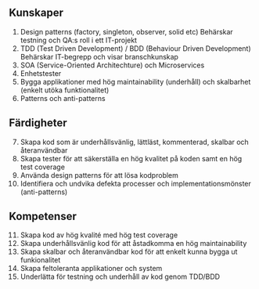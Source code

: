 ## Kunskaper
1.	Design patterns (factory, singleton, observer, solid etc)  Behärskar testning och QA:s roll i ett IT-projekt 
2.	TDD (Test Driven Development) / BDD (Behaviour Driven Development) Behärskar IT-begrepp och visar branschkunskap 
3.	SOA (Service-Oriented Architechture) och Microservices
4.	Enhetstester
5.	Bygga applikationer med hög maintainability (underhåll) och skalbarhet (enkelt utöka funktionalitet)
6.	Patterns och anti-patterns

## Färdigheter
7.	Skapa kod som är underhållsvänlig, lättläst, kommenterad, skalbar och återanvändbar  
8.	Skapa tester för att säkerställa en hög kvalitet på koden samt en hög test coverage 
9.	Använda design patterns för att lösa kodproblem
10.	 Identifiera och undvika defekta processer och implementationsmönster (anti-patterns) 

## Kompetenser
11.	Skapa kod av hög kvalité med hög test coverage 
12.	Skapa underhållsvänlig kod för att åstadkomma en hög maintainability 
13.	Skapa skalbar och återanvändbar kod för att enkelt kunna bygga ut funkionalitet
14.	Skapa feltoleranta applikationer och system
15.	Underlätta för testning och underhåll av kod genom TDD/BDD
